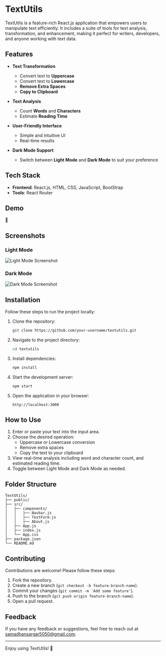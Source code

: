 # TextUtils

TextUtils is a feature-rich React.js application that empowers users to manipulate text efficiently. It includes a suite of tools for text analysis, transformation, and enhancement, making it perfect for writers, developers, and anyone working with text data.

## Features

- **Text Transformation**
  - Convert text to **Uppercase**
  - Convert text to **Lowercase**
  - **Remove Extra Spaces**
  - **Copy to Clipboard**

- **Text Analysis**
  - Count **Words** and **Characters**
  - Estimate **Reading Time**

- **User-Friendly Interface**
  - Simple and intuitive UI
  - Real-time results

- **Dark Mode Support**
  - Switch between **Light Mode** and **Dark Mode** to suit your preference

## Tech Stack

- **Frontend**: React.js, HTML, CSS, JavaScript, BootStrap
- **Tools**: React Router 

## Demo

🚀 

## Screenshots

### Light Mode
![Light Mode Screenshot](#)  


### Dark Mode
![Dark Mode Screenshot](#)  

## Installation

Follow these steps to run the project locally:

1. Clone the repository:
   ```bash
   git clone https://github.com/your-username/textutils.git
   ```

2. Navigate to the project directory:
   ```bash
   cd textutils
   ```

3. Install dependencies:
   ```bash
   npm install
   ```

4. Start the development server:
   ```bash
   npm start
   ```

5. Open the application in your browser:
   ```
   http://localhost:3000
   ```

## How to Use

1. Enter or paste your text into the input area.
2. Choose the desired operation:
   - Uppercase or Lowercase conversion
   - Remove extra spaces
   - Copy the text to your clipboard
3. View real-time analysis including word and character count, and estimated reading time.
4. Toggle between Light Mode and Dark Mode as needed.

## Folder Structure

```
TextUtils/
├── public/
├── src/
│   ├── components/
│   │   ├── Navbar.js
│   │   ├── TextForm.js
│   │   ├── About.js
│   ├── App.js
│   ├── index.js
│   └── App.css
├── package.json
└── README.md
```

## Contributing

Contributions are welcome! Please follow these steps:

1. Fork the repository.
2. Create a new branch (`git checkout -b feature-branch-name`).
3. Commit your changes (`git commit -m 'Add some feature'`).
4. Push to the branch (`git push origin feature-branch-name`).
5. Open a pull request.

## Feedback

If you have any feedback or suggestions, feel free to reach out at samadhansargar5050@gmail.com.

---

Enjoy using TextUtils! 🎉

